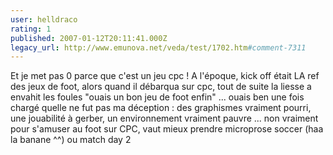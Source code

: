 ```yaml
---
user: helldraco
rating: 1
published: 2007-01-12T20:11:41.000Z
legacy_url: http://www.emunova.net/veda/test/1702.htm#comment-7311
---
```

Et je met pas 0 parce que c'est un jeu cpc ! A l'époque, kick off était LA ref des jeux de foot, alors quand il débarqua sur cpc, tout de suite la liesse a envahit les foules "ouais un bon jeu de foot enfin" ... ouais ben une fois chargé quelle ne fut pas ma déception : des graphismes vraiment pourri, une jouabilité à gerber, un environnement vraiment pauvre ... non vraiment pour s'amuser au foot sur CPC, vaut mieux prendre microprose soccer (haa la banane ^^) ou match day 2